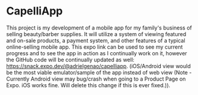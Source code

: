 # CapelliApp

This project is my development of a mobile app for my family's business of selling beauty/barber supplies. It will utilize a system of viewing featured and on-sale products, a payment system, and other features of a typical online-selling mobile app. This expo link can be used to see my current progress and to see the app in action as I continually work on it, however the GitHub code will be continually updated as well: https://snack.expo.dev/@adrielgenao/capelliapp. (iOS/Android view would be the most viable emulator/sample of the app instead of web view (Note - Currently Android view may bug/crash when going to a Product Page on Expo. iOS works fine. Will delete this change if this is ever fixed.)).

